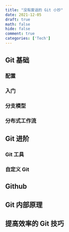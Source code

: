 ```yaml
---
title: "没有废话的 Git 小抄"
date: 2021-12-05
draft: true
math: false
hide: false
comment: true
categories: ['Tech']
---
```


## Git 基础

### 配置

### 入门

### 分支模型

### 分布式工作流

## Git 进阶

### Git 工具

### 自定义 Git

## Github

## Git 内部原理

## 提高效率的 Git 技巧

